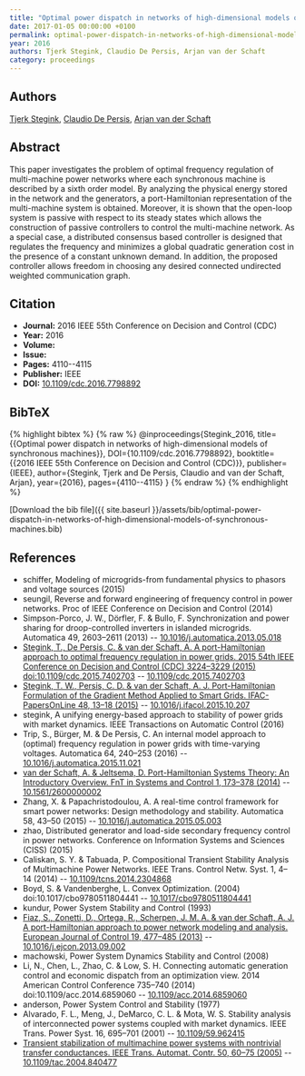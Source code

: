 ```yaml
---
title: "Optimal power dispatch in networks of high-dimensional models of synchronous machines"
date: 2017-01-05 00:00:00 +0100
permalink: optimal-power-dispatch-in-networks-of-high-dimensional-models-of-synchronous-machines
year: 2016
authors: Tjerk Stegink, Claudio De Persis, Arjan van der Schaft
category: proceedings
---
```

 
## Authors
[Tjerk Stegink](authors/tjerk-w-stegink), [Claudio De Persis](authors/claudio-de-persis), [Arjan van der Schaft](authors/arjan-van-der-schaft)
 
## Abstract
This paper investigates the problem of optimal frequency regulation of multi-machine power networks where each synchronous machine is described by a sixth order model. By analyzing the physical energy stored in the network and the generators, a port-Hamiltonian representation of the multi-machine system is obtained. Moreover, it is shown that the open-loop system is passive with respect to its steady states which allows the construction of passive controllers to control the multi-machine network. As a special case, a distributed consensus based controller is designed that regulates the frequency and minimizes a global quadratic generation cost in the presence of a constant unknown demand. In addition, the proposed controller allows freedom in choosing any desired connected undirected weighted communication graph.
 
## Citation
- **Journal:** 2016 IEEE 55th Conference on Decision and Control (CDC)
- **Year:** 2016
- **Volume:** 
- **Issue:** 
- **Pages:** 4110--4115
- **Publisher:** IEEE
- **DOI:** [10.1109/cdc.2016.7798892](https://doi.org/10.1109/cdc.2016.7798892)
 
## BibTeX
{% highlight bibtex %}
{% raw %}
@inproceedings{Stegink_2016,
  title={{Optimal power dispatch in networks of high-dimensional models of synchronous machines}},
  DOI={10.1109/cdc.2016.7798892},
  booktitle={{2016 IEEE 55th Conference on Decision and Control (CDC)}},
  publisher={IEEE},
  author={Stegink, Tjerk and De Persis, Claudio and van der Schaft, Arjan},
  year={2016},
  pages={4110--4115}
}
{% endraw %}
{% endhighlight %}
 
[Download the bib file]({{ site.baseurl }}/assets/bib/optimal-power-dispatch-in-networks-of-high-dimensional-models-of-synchronous-machines.bib)
 
## References
- schiffer, Modeling of microgrids-from fundamental physics to phasors and voltage sources (2015)
- seungil, Reverse and forward engineering of frequency control in power networks. Proc of IEEE Conference on Decision and Control (2014)
- Simpson-Porco, J. W., Dörfler, F. & Bullo, F. Synchronization and power sharing for droop-controlled inverters in islanded microgrids. Automatica 49, 2603–2611 (2013) -- [10.1016/j.automatica.2013.05.018](https://doi.org/10.1016/j.automatica.2013.05.018)
- [Stegink, T., De Persis, C. & van der Schaft, A. A port-Hamiltonian approach to optimal frequency regulation in power grids. 2015 54th IEEE Conference on Decision and Control (CDC) 3224–3229 (2015) doi:10.1109/cdc.2015.7402703](a-port-hamiltonian-approach-to-optimal-frequency-regulation-in-power-grids) -- [10.1109/cdc.2015.7402703](https://doi.org/10.1109/cdc.2015.7402703)
- [Stegink, T. W., Persis, C. D. & van der Schaft, A. J. Port-Hamiltonian Formulation of the Gradient Method Applied to Smart Grids. IFAC-PapersOnLine 48, 13–18 (2015)](port-hamiltonian-formulation-of-the-gradient-method-applied-to-smart-grids) -- [10.1016/j.ifacol.2015.10.207](https://doi.org/10.1016/j.ifacol.2015.10.207)
- stegink, A unifying energy-based approach to stability of power grids with market dynamics. IEEE Transactions on Automatic Control (2016)
- Trip, S., Bürger, M. & De Persis, C. An internal model approach to (optimal) frequency regulation in power grids with time-varying voltages. Automatica 64, 240–253 (2016) -- [10.1016/j.automatica.2015.11.021](https://doi.org/10.1016/j.automatica.2015.11.021)
- [van der Schaft, A. & Jeltsema, D. Port-Hamiltonian Systems Theory: An Introductory Overview. FnT in Systems and Control 1, 173–378 (2014)](port-hamiltonian-systems-theory-an-introductory-overview) -- [10.1561/2600000002](https://doi.org/10.1561/2600000002)
- Zhang, X. & Papachristodoulou, A. A real-time control framework for smart power networks: Design methodology and stability. Automatica 58, 43–50 (2015) -- [10.1016/j.automatica.2015.05.003](https://doi.org/10.1016/j.automatica.2015.05.003)
- zhao, Distributed generator and load-side secondary frequency control in power networks. Conference on Information Systems and Sciences (CISS) (2015)
- Caliskan, S. Y. & Tabuada, P. Compositional Transient Stability Analysis of Multimachine Power Networks. IEEE Trans. Control Netw. Syst. 1, 4–14 (2014) -- [10.1109/tcns.2014.2304868](https://doi.org/10.1109/tcns.2014.2304868)
- Boyd, S. & Vandenberghe, L. Convex Optimization. (2004) doi:10.1017/cbo9780511804441 -- [10.1017/cbo9780511804441](https://doi.org/10.1017/cbo9780511804441)
- kundur, Power System Stability and Control (1993)
- [Fiaz, S., Zonetti, D., Ortega, R., Scherpen, J. M. A. & van der Schaft, A. J. A port-Hamiltonian approach to power network modeling and analysis. European Journal of Control 19, 477–485 (2013)](a-port-hamiltonian-approach-to-power-network-modeling-and-analysis) -- [10.1016/j.ejcon.2013.09.002](https://doi.org/10.1016/j.ejcon.2013.09.002)
- machowski, Power System Dynamics Stability and Control (2008)
- Li, N., Chen, L., Zhao, C. & Low, S. H. Connecting automatic generation control and economic dispatch from an optimization view. 2014 American Control Conference 735–740 (2014) doi:10.1109/acc.2014.6859060 -- [10.1109/acc.2014.6859060](https://doi.org/10.1109/acc.2014.6859060)
- anderson, Power System Control and Stability (1977)
- Alvarado, F. L., Meng, J., DeMarco, C. L. & Mota, W. S. Stability analysis of interconnected power systems coupled with market dynamics. IEEE Trans. Power Syst. 16, 695–701 (2001) -- [10.1109/59.962415](https://doi.org/10.1109/59.962415)
- [Transient stabilization of multimachine power systems with nontrivial transfer conductances. IEEE Trans. Automat. Contr. 50, 60–75 (2005)](transient-stabilization-of-multimachine-power-systems-with-nontrivial-transfer-conductances) -- [10.1109/tac.2004.840477](https://doi.org/10.1109/tac.2004.840477)

